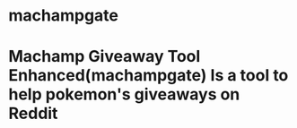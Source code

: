 # machampgate
# Machamp Giveaway Tool Enhanced(machampgate)     Is a tool to help pokemon's giveaways on Reddit
